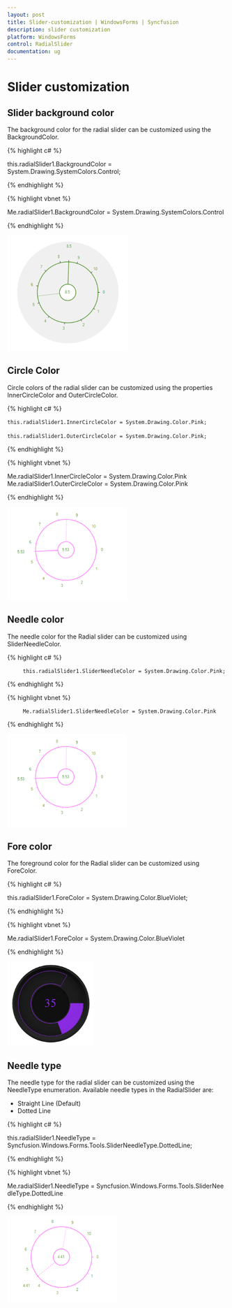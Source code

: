 ```yaml
---
layout: post
title: Slider-customization | WindowsForms | Syncfusion
description: slider customization
platform: WindowsForms
control: RadialSlider 
documentation: ug
---
```


# Slider customization

## Slider background color

The background color for the radial slider can be customized using the BackgroundColor.

{% highlight c# %}

  this.radialSlider1.BackgroundColor = System.Drawing.SystemColors.Control;

{% endhighlight %}



{% highlight vbnet %}

 Me.radialSlider1.BackgroundColor = System.Drawing.SystemColors.Control

{% endhighlight %}

![](Slider-customization_images/Slider-customization_img1.png)



## Circle Color

Circle colors of the radial slider can be customized using the properties InnerCircleColor and OuterCircleColor.

{% highlight c# %}

    this.radialSlider1.InnerCircleColor = System.Drawing.Color.Pink;

    this.radialSlider1.OuterCircleColor = System.Drawing.Color.Pink;

{% endhighlight %}

{% highlight vbnet %}

   Me.radialSlider1.InnerCircleColor = System.Drawing.Color.Pink
   Me.radialSlider1.OuterCircleColor = System.Drawing.Color.Pink

{% endhighlight %}



![](Slider-customization_images/Slider-customization_img2.png)



## Needle color

The needle color for the Radial slider can be customized using SliderNeedleColor.

{% highlight c# %}

         this.radialSlider1.SliderNeedleColor = System.Drawing.Color.Pink;



{% endhighlight %}

{% highlight vbnet %}

         Me.radialSlider1.SliderNeedleColor = System.Drawing.Color.Pink


{% endhighlight %}


![](Slider-customization_images/Slider-customization_img3.png)



## Fore color

The foreground color for the Radial slider can be customized using ForeColor.

{% highlight c# %}

this.radialSlider1.ForeColor = System.Drawing.Color.BlueViolet;


{% endhighlight %}

{% highlight vbnet %}

Me.radialSlider1.ForeColor = System.Drawing.Color.BlueViolet

{% endhighlight %}



![](Slider-customization_images/Slider-customization_img4.png)



## Needle type

The needle type for the radial slider can be customized using the NeedleType enumeration. Available needle types in the RadialSlider are:

* Straight Line (Default)
* Dotted Line

{% highlight c# %}

   this.radialSlider1.NeedleType = Syncfusion.Windows.Forms.Tools.SliderNeedleType.DottedLine;


{% endhighlight %}

{% highlight vbnet %}

   Me.radialSlider1.NeedleType = Syncfusion.Windows.Forms.Tools.SliderNeedleType.DottedLine

{% endhighlight %}

![](Slider-customization_images/Slider-customization_img5.png)



